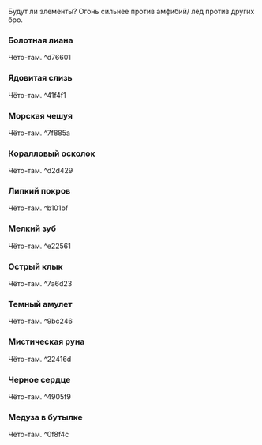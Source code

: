 Будут ли элементы? Огонь сильнее против амфибий/ лёд против других бро.

### Болотная лиана
Чёто-там. ^d76601
###  Ядовитая слизь
Чёто-там. ^41f4f1
### Морская чешуя
Чёто-там. ^7f885a
### Коралловый осколок
Чёто-там. ^d2d429
### Липкий покров
Чёто-там. ^b101bf
### Мелкий зуб
Чёто-там. ^e22561
### Острый клык
Чёто-там. ^7a6d23
### Темный амулет
Чёто-там. ^9bc246
### Мистическая руна
Чёто-там. ^22416d
### Черное сердце
Чёто-там. ^4905f9
### Медуза в бутылке
Чёто-там. ^0f8f4c